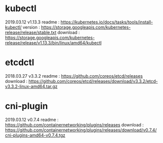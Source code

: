 # kubectl

2019.03.12  v1.13.3
readme   : https://kubernetes.io/docs/tasks/tools/install-kubectl/
version  : https://storage.googleapis.com/kubernetes-release/release/stable.txt
download : https://storage.googleapis.com/kubernetes-release/release/v1.13.3/bin/linux/amd64/kubectl

# etcdctl

2018.03.27  v3.3.2
readme   : https://github.com/coreos/etcd/releases
download : https://github.com/coreos/etcd/releases/download/v3.3.2/etcd-v3.3.2-linux-amd64.tar.gz

# cni-plugin

2019.03.12  v0.7.4
readme   : https://github.com/containernetworking/plugins/releases
download : https://github.com/containernetworking/plugins/releases/download/v0.7.4/cni-plugins-amd64-v0.7.4.tgz